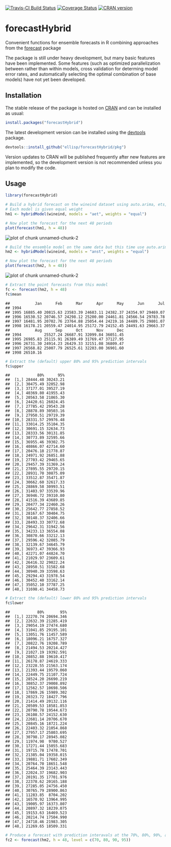 [![Travis-CI Build Status](https://travis-ci.org/ellisp/forecastHybrid.svg?branch=master)](https://travis-ci.org/ellisp/forecastHybrid)
[![Coverage Status](https://coveralls.io/repos/github/ellisp/forecastHybrid/badge.svg?branch=master)](https://coveralls.io/github/ellisp/forecastHybrid?branch=master)
[![CRAN version](http://www.r-pkg.org/badges/version/forecastHybrid)](http://www.r-pkg.org/pkg/forecastHybrid)


# forecastHybrid
Convenient functions for ensemble forecasts in R combining approaches from the [forecast](https://github.com/robjhyndman/forecast) package

The package is still under heavy development, but many basic features have been implemented. Some features (such as optimized parallelization between rather than within models, cross validation for determing model error rates, and automatically selecting the optimal combination of base models) have not yet been developed.


## Installation
The stable release of the package is hosted on [CRAN](https://cran.r-project.org/web/packages/forecastHybrid/index.html) and can be installed as usual:
````r
install.packages("forecastHybrid")
````

The latest development version can be installed using the [devtools](https://cran.r-project.org/web/packages/devtools/index.html) package.



```r
devtools::install_github("ellisp/forecastHybrid/pkg")
```
Version updates to CRAN will be published frequently after new features are implemented, so the development version is not recommended unless you plan to modify the code.

## Usage


```r
library(forecastHybrid)

# Build a hybrid forecast on the wineind dataset using auto.arima, ets, and tbats models.
# Each model is given equal weight
hm1 <- hybridModel(wineind, models = "aet", weights = "equal")

# Now plot the forecast for the next 48 periods
plot(forecast(hm1, h = 48))
```

![plot of chunk unnamed-chunk-2](figure/unnamed-chunk-2-1.png)

```r
# Build the ensemble model on the same data but this time use auto.arima, nnetar, stlm, and tbats models.
hm2 <- hybridModel(wineind, models = "anst", weights = "equal")

# Now plot the forecast for the next 48 periods
plot(forecast(hm2, h = 48))
```

![plot of chunk unnamed-chunk-2](figure/unnamed-chunk-2-2.png)

```r
# Extract the point forecasts from this model
fc <- forecast(hm2, h = 48)
fc$mean
```

```
##           Jan      Feb      Mar      Apr      May      Jun      Jul
## 1994                                                               
## 1995 16885.40 20815.63 23583.39 24683.11 24382.37 24354.97 29469.07
## 1996 16530.52 20746.57 24298.12 25200.00 24461.81 24566.54 29783.78
## 1997 16481.95 20702.76 23764.88 25054.44 24219.16 24489.75 29801.07
## 1998 16178.21 20559.47 24014.95 25172.79 24152.45 24491.63 29663.37
##           Aug      Sep      Oct      Nov      Dec
## 1994          25527.24 26687.91 32099.84 36051.45
## 1995 26985.83 25115.91 26389.49 31769.47 37127.95
## 1996 26731.30 24914.23 26429.33 32151.08 36809.47
## 1997 26568.82 25007.79 26525.61 32203.00 36901.60
## 1998 26510.16
```

```r
# Extract the (default) upper 80% and 95% prediction intervals
fc$upper
```

```
##            80%      95%
##  [1,] 28444.48 30243.21
##  [2,] 30475.49 32052.98
##  [3,] 37177.01 39527.19
##  [4,] 40369.80 41955.43
##  [5,] 20563.58 21865.30
##  [6,] 24420.61 26024.45
##  [7,] 27785.42 29543.28
##  [8,] 28878.89 30503.16
##  [9,] 27950.51 29719.39
## [10,] 28331.57 29976.48
## [11,] 33014.25 35104.35
## [12,] 30691.15 32634.73
## [13,] 28333.56 30131.85
## [14,] 30773.89 32595.66
## [15,] 36955.46 39302.75
## [16,] 40866.07 42714.60
## [17,] 20476.18 21778.87
## [18,] 24971.92 26851.88
## [19,] 27703.42 29465.65
## [20,] 29457.39 31369.24
## [21,] 27895.55 29720.15
## [22,] 28931.70 30875.09
## [23,] 33512.87 35471.87
## [24,] 30662.60 32617.33
## [25,] 28869.58 30993.51
## [26,] 31403.97 33539.96
## [27,] 36946.72 39310.80
## [28,] 41516.39 43689.85
## [29,] 20477.34 22460.26
## [30,] 25642.77 27858.52
## [31,] 28167.67 30404.75
## [32,] 30148.37 32406.66
## [33,] 28493.33 30772.68
## [34,] 29642.31 31942.56
## [35,] 34233.13 36554.08
## [36,] 30870.66 33212.13
## [37,] 29596.42 32085.79
## [38,] 32139.67 34645.79
## [39,] 36973.47 39366.93
## [40,] 42271.07 44824.70
## [41,] 21029.97 23609.61
## [42,] 26416.32 29022.24
## [43,] 28950.51 31582.68
## [44,] 30940.39 33598.63
## [45,] 29294.43 31978.54
## [46,] 30452.40 33162.14
## [47,] 35052.10 37787.25
## [48,] 31698.41 34458.73
```

```r
# Extract the (default) lower 80% and 95% prediction intervals
fc$lower
```

```
##            80%       95%
##  [1,] 22270.74 20694.346
##  [2,] 22632.39 21285.419
##  [3,] 29054.19 27474.680
##  [4,] 31041.85 29195.101
##  [5,] 13051.76 11457.589
##  [6,] 18096.21 16757.327
##  [7,] 20822.76 19208.789
##  [8,] 21494.53 20214.427
##  [9,] 21027.19 19392.591
## [10,] 20852.88 19610.417
## [11,] 26178.87 24619.333
## [12,] 23228.55 21563.174
## [13,] 21393.44 19579.060
## [14,] 22449.75 21107.724
## [15,] 28524.20 26690.219
## [16,] 30852.37 29008.892
## [17,] 12562.57 10698.506
## [18,] 17869.26 15989.302
## [19,] 20323.72 18427.796
## [20,] 21414.49 20132.116
## [21,] 20509.53 18581.853
## [22,] 20790.78 19544.673
## [23,] 26108.57 24152.630
## [24,] 22681.14 20706.670
## [25,] 20845.16 18721.224
## [26,] 22403.32 21054.868
## [27,] 27957.17 25803.695
## [28,] 30798.17 28945.082
## [29,] 11974.98  9780.527
## [30,] 17271.44 15055.683
## [31,] 19715.78 17478.701
## [32,] 21385.04 19358.015
## [33,] 19881.71 17602.349
## [34,] 20764.70 18651.548
## [35,] 25464.39 23143.443
## [36,] 22024.37 19682.903
## [37,] 20191.35 17701.976
## [38,] 22378.62 20165.188
## [39,] 27285.05 24756.450
## [40,] 30765.79 28900.863
## [41,] 11283.85  8704.202
## [42,] 16570.92 13964.995
## [43,] 19005.97 16373.807
## [44,] 20897.32 18239.075
## [45,] 19153.63 16469.523
## [46,] 20214.74 17504.990
## [47,] 24718.46 21983.305
## [48,] 21269.65 18509.331
```

```r
# Produce a forecast with prediction interavals at the 70%, 80%, 90%, and 95% levels
fc2 <- forecast(hm2, h = 48, level = c(70, 80, 90, 95))
```

